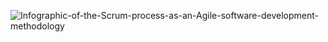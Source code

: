 ![Infographic-of-the-Scrum-process-as-an-Agile-software-development-methodology](https://user-images.githubusercontent.com/110778334/198293362-c4743e14-3152-43c6-8f9a-2186e67e1df5.png)
